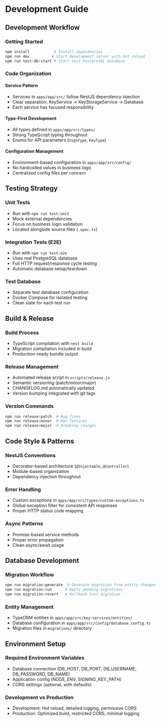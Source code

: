 # Development Guide

## Development Workflow

### Getting Started
```bash
npm install           # Install dependencies
npm run dev          # Start development server with hot reload
npm run test:db:start # Start test PostgreSQL database
```

### Code Organization

#### Service Pattern
- Services in `apps/app/src/` follow NestJS dependency injection
- Clear separation: KeyService → KeyStorageService → Database
- Each service has focused responsibility

#### Type-First Development
- All types defined in `apps/app/src/types/`
- Strong TypeScript typing throughout
- Enums for API parameters (`SignType`, `KeyType`)

#### Configuration Management
- Environment-based configuration in `apps/app/src/config/`
- No hardcoded values in business logic
- Centralized config files per concern

## Testing Strategy

### Unit Tests
- Run with `npm run test:unit`
- Mock external dependencies
- Focus on business logic validation
- Located alongside source files (`.spec.ts`)

### Integration Tests (E2E)
- Run with `npm run test:e2e`
- Uses real PostgreSQL database
- Full HTTP request/response cycle testing
- Automatic database setup/teardown

### Test Database
- Separate test database configuration
- Docker Compose for isolated testing
- Clean slate for each test run

## Build & Release

### Build Process
- TypeScript compilation with `nest build`
- Migration compilation included in build
- Production-ready bundle output

### Release Management
- Automated release script in `scripts/release.js`
- Semantic versioning (patch/minor/major)
- CHANGELOG.md automatically updated
- Version bumping integrated with git tags

### Version Commands
```bash
npm run release:patch  # Bug fixes
npm run release:minor  # New features
npm run release:major  # Breaking changes
```

## Code Style & Patterns

### NestJS Conventions
- Decorator-based architecture (`@Injectable`, `@Controller`)
- Module-based organization
- Dependency injection throughout

### Error Handling
- Custom exceptions in `apps/app/src/types/custom-exceptions.ts`
- Global exception filter for consistent API responses
- Proper HTTP status code mapping

### Async Patterns
- Promise-based service methods
- Proper error propagation
- Clean async/await usage

## Database Development

### Migration Workflow
```bash
npm run migration:generate  # Generate migration from entity changes
npm run migration:run      # Apply pending migrations
npm run migration:revert   # Rollback last migration
```

### Entity Management
- TypeORM entities in `apps/app/src/key-services/entities/`
- Database configuration in `apps/app/src/config/database.config.ts`
- Migration files in `migrations/` directory

## Environment Setup

### Required Environment Variables
- Database connection (DB_HOST, DB_PORT, DB_USERNAME, DB_PASSWORD, DB_NAME)
- Application config (NODE_ENV, SIGNING_KEY_PATH)
- CORS settings (optional, with defaults)

### Development vs Production
- Development: Hot reload, detailed logging, permissive CORS
- Production: Optimized build, restricted CORS, minimal logging